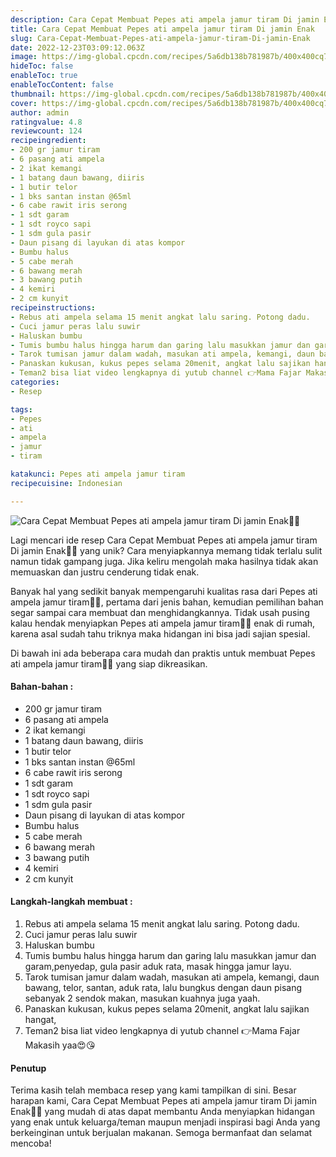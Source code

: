 ```yaml
---
description: Cara Cepat Membuat Pepes ati ampela jamur tiram Di jamin Enak"
title: Cara Cepat Membuat Pepes ati ampela jamur tiram Di jamin Enak
slug: Cara-Cepat-Membuat-Pepes-ati-ampela-jamur-tiram-Di-jamin-Enak
date: 2022-12-23T03:09:12.063Z
image: https://img-global.cpcdn.com/recipes/5a6db138b781987b/400x400cq70/photo.jpg
hideToc: false
enableToc: true
enableTocContent: false
thumbnail: https://img-global.cpcdn.com/recipes/5a6db138b781987b/400x400cq70/photo.jpg
cover: https://img-global.cpcdn.com/recipes/5a6db138b781987b/400x400cq70/photo.jpg
author: admin
ratingvalue: 4.8
reviewcount: 124
recipeingredient:
- 200 gr jamur tiram
- 6 pasang ati ampela
- 2 ikat kemangi
- 1 batang daun bawang, diiris
- 1 butir telor
- 1 bks santan instan @65ml
- 6 cabe rawit iris serong
- 1 sdt garam
- 1 sdt royco sapi
- 1 sdm gula pasir
- Daun pisang di layukan di atas kompor
- Bumbu halus
- 5 cabe merah
- 6 bawang merah
- 3 bawang putih
- 4 kemiri
- 2 cm kunyit
recipeinstructions:
- Rebus ati ampela selama 15 menit angkat lalu saring. Potong dadu.
- Cuci jamur peras lalu suwir
- Haluskan bumbu
- Tumis bumbu halus hingga harum dan garing lalu masukkan jamur dan garam,penyedap, gula pasir aduk rata, masak hingga jamur layu.
- Tarok tumisan jamur dalam wadah, masukan ati ampela, kemangi, daun bawang, telor, santan, aduk rata, lalu bungkus dengan daun pisang sebanyak 2 sendok makan, masukan kuahnya juga yaah.
- Panaskan kukusan, kukus pepes selama 20menit, angkat lalu sajikan hangat,
- Teman2 bisa liat video lengkapnya di yutub channel 👉Mama Fajar Makasih yaa😍😘
categories:
- Resep

tags:
- Pepes
- ati
- ampela
- jamur
- tiram

katakunci: Pepes ati ampela jamur tiram
recipecuisine: Indonesian

---
```


![Cara Cepat Membuat Pepes ati ampela jamur tiram Di jamin Enak👩‍🍳](https://img-global.cpcdn.com/recipes/5a6db138b781987b/400x400cq70/photo.jpg)

Lagi mencari ide resep Cara Cepat Membuat Pepes ati ampela jamur tiram Di jamin Enak👩‍🍳 yang unik? Cara menyiapkannya memang tidak terlalu sulit namun tidak gampang juga. Jika keliru mengolah maka hasilnya tidak akan memuaskan dan justru cenderung tidak enak.

Banyak hal yang sedikit banyak mempengaruhi kualitas rasa dari Pepes ati ampela jamur tiram👩‍🍳, pertama dari jenis bahan, kemudian pemilihan bahan segar sampai cara membuat dan menghidangkannya. Tidak usah pusing kalau hendak menyiapkan Pepes ati ampela jamur tiram👩‍🍳 enak di rumah, karena asal sudah tahu triknya maka hidangan ini bisa jadi sajian spesial.

Di bawah ini ada beberapa cara mudah dan praktis untuk membuat Pepes ati ampela jamur tiram👩‍🍳 yang siap dikreasikan.

<!--inarticleads1-->

#### Bahan-bahan :

- 200 gr jamur tiram
- 6 pasang ati ampela
- 2 ikat kemangi
- 1 batang daun bawang, diiris
- 1 butir telor
- 1 bks santan instan @65ml
- 6 cabe rawit iris serong
- 1 sdt garam
- 1 sdt royco sapi
- 1 sdm gula pasir
- Daun pisang di layukan di atas kompor
- Bumbu halus
- 5 cabe merah
- 6 bawang merah
- 3 bawang putih
- 4 kemiri
- 2 cm kunyit

<!--inarticleads2-->

#### Langkah-langkah membuat :

1. Rebus ati ampela selama 15 menit angkat lalu saring. Potong dadu.
1. Cuci jamur peras lalu suwir
1. Haluskan bumbu
1. Tumis bumbu halus hingga harum dan garing lalu masukkan jamur dan garam,penyedap, gula pasir aduk rata, masak hingga jamur layu.
1. Tarok tumisan jamur dalam wadah, masukan ati ampela, kemangi, daun bawang, telor, santan, aduk rata, lalu bungkus dengan daun pisang sebanyak 2 sendok makan, masukan kuahnya juga yaah.
1. Panaskan kukusan, kukus pepes selama 20menit, angkat lalu sajikan hangat,
1. Teman2 bisa liat video lengkapnya di yutub channel 👉Mama Fajar Makasih yaa😍😘

#### Penutup

Terima kasih telah membaca resep yang kami tampilkan di sini. Besar harapan kami, Cara Cepat Membuat Pepes ati ampela jamur tiram Di jamin Enak👩‍🍳 yang mudah di atas dapat membantu Anda menyiapkan hidangan yang enak untuk keluarga/teman maupun menjadi inspirasi bagi Anda yang berkeinginan untuk berjualan makanan. Semoga bermanfaat dan selamat mencoba!